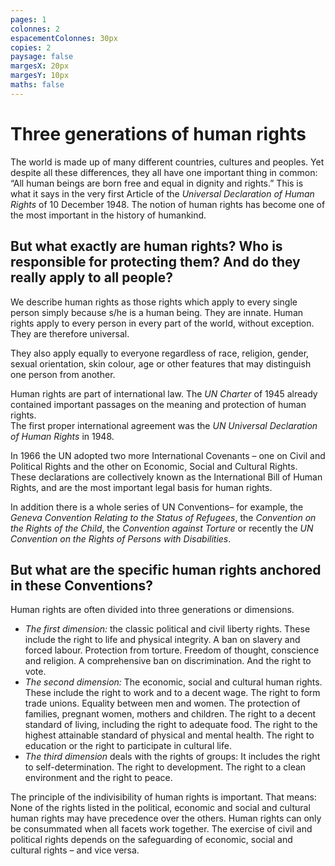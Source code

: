 ```yaml
---
pages: 1
colonnes: 2
espacementColonnes: 30px
copies: 2
paysage: false
margesX: 20px
margesY: 10px
maths: false
---
```


# Three generations of human rights

The world is made up of many different countries, cultures and peoples. Yet despite all these differences, they all have one important thing in common: “All human beings are born free and equal in dignity and rights.” This is what it says in the very first Article of the *Universal Declaration of Human Rights* of 10 December 1948\. The notion of human rights has become one of the most important in the history of humankind.

## But what exactly are human rights? Who is responsible for protecting them? And do they really apply to all people?

We describe human rights as those rights which apply to every single person simply because s/he is a human being. They are innate. Human rights apply to every person in every part of the world, without exception. They are therefore universal.  

They also apply equally to everyone regardless of race, religion, gender, sexual orientation, skin colour, age or other features that may distinguish one person from another.   

Human rights are part of international law. The *UN Charter* of 1945 already contained important passages on the meaning and protection of human rights.   
The first proper international agreement was the *UN Universal Declaration of Human Rights* in 1948\.  

In 1966 the UN adopted two more International Covenants – one on Civil and Political Rights and the other on Economic, Social and Cultural Rights. These declarations are collectively known as the International Bill of Human Rights, and are the most important legal basis for human rights.  

In addition there is a whole series of UN Conventions– for example, the *Geneva Convention Relating to the Status of Refugees*, the *Convention on the Rights of the Child*, the *Convention against Torture* or recently the *UN Convention on the Rights of Persons with Disabilities*. 

## But what are the specific human rights anchored in these Conventions?

Human rights are often divided into three generations or dimensions.  

- *The first dimension:* the classic political and civil liberty rights. These include the right to life and physical integrity. A ban on slavery and forced labour. Protection from torture. Freedom of thought, conscience and religion. A comprehensive ban on discrimination. And the right to vote.  
- *The second dimension:* The economic, social and cultural human rights. These include the right to work and to a decent wage. The right to form trade unions. Equality between men and women. The protection of families, pregnant women, mothers and children. The right to a decent standard of living, including the right to adequate food. The right to the highest attainable standard of physical and mental health. The right to education or the right to participate in cultural life.  
- *The third dimension* deals with the rights of groups: It includes the right to self-determination. The right to development. The right to a clean environment and the right to peace.   

The principle of the indivisibility of human rights is important. That means: None of the rights listed in the political, economic and social and cultural human rights may have precedence over the others. Human rights can only be consummated when all facets work together. The exercise of civil and political rights depends on the safeguarding of economic, social and cultural rights – and vice versa.
